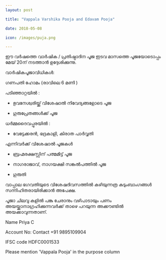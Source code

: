 ```yaml
---
layout: post

title: "Vappala Varshika Pooja and Edavam Pooja"

date: 2018-05-08

icon: /images/puja.png

---
```


ഈ വർഷത്തെ വാർഷിക / പ്രതിഷ്ഠാദിന പൂജ ഇടവ മാസത്തെ പൂജയോടൊപ്പം മേയ് 20ന് നടത്താൻ ഉദ്ദേശിക്കുന്നു.

വാർഷികപൂജാവിധികൾ:



ഗണപതി ഹോമം (രാവിലെ 6 മണി )

പടിഞ്ഞാറ്റയിൽ :

* ഭുവനേശ്വരിയ്ക്ക് വിശേഷാൽ നിവേദ്യങ്ങളോടെ പൂജ

* ഗുരുപ്രേതങ്ങൾക്ക് പൂജ

ധർമ്മദൈവപ്പുരയിൽ :

* വേട്ടേക്കരൻ, ഭദ്രകാളി, കിരാത പാർവ്വതി

എന്നിവർക്ക് വിശേഷാൽ പൂജകൾ

* ബ്രഹ്മരക്ഷസ്സിന് പത്മമിട്ട് പൂജ

* നാഗരാജാവ്, നാഗയക്ഷി സങ്കൽപത്തിൽ പൂജ

* ഗുരുതി

വാപ്പാല ഭഗവതിയുടെ വിശേഷദിവസത്തിൽ കഴിയുന്നത്ര കുടുംബാംഗങ്ങൾ സന്നിഹിതരായിരിക്കാൻ അപേക്ഷ.

പൂജാ ചിലവു കളിൽ പങ്കു ചേരാനും വഴിപാടായും പണം അയയ്ക്കാനാഗ്രഹിക്കുന്നവർക്ക് താഴെ പറയുന്ന അക്കൗണ്ടിൽ അയക്കാവുന്നതാണ്.

Name Priya C

Account No: Contact +91 9895109904 

IFSC code HDFC0001533

Please mention 'Vappala Pooja' in the purpose column

